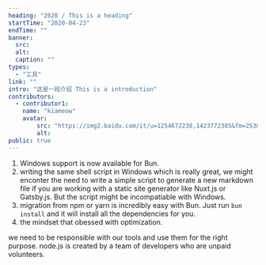 ```yaml
---
heading: "2020 / This is a heading"
startTime: "2020-04-23"
endTime: ""
banner:
  src: 
  alt: 
  caption: ""
types:
  - "工具"
link: ""
intro: "这是一段介绍 This is a introduction"
contributors: 
  - contributor1:
    name: "kiameow"
    avatar:
        src: "https://img2.baidu.com/it/u=1254672238,1423772385&fm=253&fmt=auto&app=120&f=JPEG?w=800&h=800"
        alt:
public: true
---
```


1. Windows support is now available for Bun.
2. writing the same shell script in Windows which is really great, we might enconter the need to write a simple script to generate a new markdown file if you are working with a static site generator like Nuxt.js or Gatsby.js. But the script might be incompatiable with Windows.
3. migration from npm or yarn is incredibly easy with Bun. Just run `bun install` and it will install all the dependencies for you.
4. the mindset that obessed with optimization.


we need to be responsible with our tools and use them for the right purpose.
node.js is created by a team of developers who are unpaid volunteers. 
